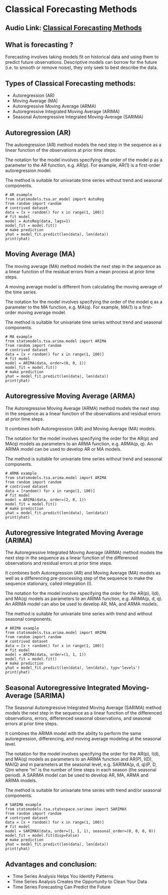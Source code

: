 # Classical Forecasting Methods

## Audio Link: [Classical Forecasting Methods]()

## What is forecasting ?

Forecasting involves taking models fit on historical data and using them to predict future observations. Descriptive models can borrow for the future (i.e. to smooth or remove noise), they only seek to best describe the data.

## Types of Classical Forecasting methods:

- Autoregression (AR)
- Moving Average (MA)
- Autoregressive Moving Average (ARMA)
- Autoregressive Integrated Moving Average (ARIMA)
- Seasonal Autoregressive Integrated Moving-Average (SARIMA)

## Autoregression (AR)
The autoregression (AR) method models the next step in the sequence as a linear function of the observations at prior time steps.

The notation for the model involves specifying the order of the model p as a parameter to the AR function, e.g. AR(p). For example, AR(1) is a first-order autoregression model.

The method is suitable for univariate time series without trend and seasonal components.

```
# AR example
from statsmodels.tsa.ar_model import AutoReg
from random import random
# contrived dataset
data = [x + random() for x in range(1, 100)]
# fit model
model = AutoReg(data, lags=1)
model_fit = model.fit()
# make prediction
yhat = model_fit.predict(len(data), len(data))
print(yhat)
```

## Moving Average (MA)
The moving average (MA) method models the next step in the sequence as a linear function of the residual errors from a mean process at prior time steps.

A moving average model is different from calculating the moving average of the time series.

The notation for the model involves specifying the order of the model q as a parameter to the MA function, e.g. MA(q). For example, MA(1) is a first-order moving average model.

The method is suitable for univariate time series without trend and seasonal components.

```
# MA example
from statsmodels.tsa.arima.model import ARIMA
from random import random
# contrived dataset
data = [x + random() for x in range(1, 100)]
# fit model
model = ARIMA(data, order=(0, 0, 1))
model_fit = model.fit()
# make prediction
yhat = model_fit.predict(len(data), len(data))
print(yhat)
```

## Autoregressive Moving Average (ARMA)
The Autoregressive Moving Average (ARMA) method models the next step in the sequence as a linear function of the observations and residual errors at prior time steps.

It combines both Autoregression (AR) and Moving Average (MA) models.

The notation for the model involves specifying the order for the AR(p) and MA(q) models as parameters to an ARMA function, e.g. ARMA(p, q). An ARIMA model can be used to develop AR or MA models.

The method is suitable for univariate time series without trend and seasonal components.

```
# ARMA example
from statsmodels.tsa.arima.model import ARIMA
from random import random
# contrived dataset
data = [random() for x in range(1, 100)]
# fit model
model = ARIMA(data, order=(2, 0, 1))
model_fit = model.fit()
# make prediction
yhat = model_fit.predict(len(data), len(data))
print(yhat)
```

## Autoregressive Integrated Moving Average (ARIMA)
The Autoregressive Integrated Moving Average (ARIMA) method models the next step in the sequence as a linear function of the differenced observations and residual errors at prior time steps.

It combines both Autoregression (AR) and Moving Average (MA) models as well as a differencing pre-processing step of the sequence to make the sequence stationary, called integration (I).

The notation for the model involves specifying the order for the AR(p), I(d), and MA(q) models as parameters to an ARIMA function, e.g. ARIMA(p, d, q). An ARIMA model can also be used to develop AR, MA, and ARMA models.

The method is suitable for univariate time series with trend and without seasonal components.

```
# ARIMA example
from statsmodels.tsa.arima.model import ARIMA
from random import random
# contrived dataset
data = [x + random() for x in range(1, 100)]
# fit model
model = ARIMA(data, order=(1, 1, 1))
model_fit = model.fit()
# make prediction
yhat = model_fit.predict(len(data), len(data), typ='levels')
print(yhat)
```

## Seasonal Autoregressive Integrated Moving-Average (SARIMA)
The Seasonal Autoregressive Integrated Moving Average (SARIMA) method models the next step in the sequence as a linear function of the differenced observations, errors, differenced seasonal observations, and seasonal errors at prior time steps.

It combines the ARIMA model with the ability to perform the same autoregression, differencing, and moving average modeling at the seasonal level.

The notation for the model involves specifying the order for the AR(p), I(d), and MA(q) models as parameters to an ARIMA function and AR(P), I(D), MA(Q) and m parameters at the seasonal level, e.g. SARIMA(p, d, q)(P, D, Q)m where “m” is the number of time steps in each season (the seasonal period). A SARIMA model can be used to develop AR, MA, ARMA and ARIMA models.

The method is suitable for univariate time series with trend and/or seasonal components.

```
# SARIMA example
from statsmodels.tsa.statespace.sarimax import SARIMAX
from random import random
# contrived dataset
data = [x + random() for x in range(1, 100)]
# fit model
model = SARIMAX(data, order=(1, 1, 1), seasonal_order=(0, 0, 0, 0))
model_fit = model.fit(disp=False)
# make prediction
yhat = model_fit.predict(len(data), len(data))
print(yhat)

```

## Advantages and conclusion:
-  Time Series Analysis Helps You Identify Patterns
- Time Series Analysis Creates the Opportunity to Clean Your Data
- Time Series Forecasting Can Predict the Future
